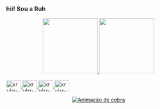 
### hii! Sou a Ruh 

<div align="center">
  <a href="https://github.com/xruhx">
    <img height="150em" src="https://github-readme-stats.vercel.app/api?username=xruhx&count_private=true&include_all_commits=true&show_icons=true&theme=dracula&hide_border=false&show_owner=true"/>
    <img height="150em" src="https://github-readme-stats.vercel.app/api/top-langs/?username=xruhx&theme=dracula&hide_border=false&&layout=compact"/>



</div>
<div style="display: inline_block"><br>
  <img align="center" alt="xruhx-Js" height="30" width="40" src="https://raw.githubusercontent.com/devicons/devicon/master/icons/javascript/javascript-plain .svg">
 
  <img align="center" alt="xruhx-React" height="30" width="40" src="https://raw.githubusercontent.com/devicons/devicon/master/icons/react/react-original .svg">
  <img align="center" alt="xruhx-HTML" height="30" width="40" src="https://raw.githubusercontent.com/devicons/devicon/master/icons/html5/html5-original .svg">
  <img align="center" alt="xruhx-CSS" height="30" width="40" src="https://raw.githubusercontent.com/devicons/devicon/master/icons/css3/css3-original .svg">
</div>

<div align="center">
  
  ![Animação de cobra](https://github.com/xruhx/xruhx/blob/output/github-contribution-grid-snake.svg)
  
</div>
